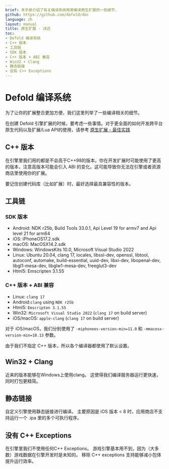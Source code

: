 ```yaml
---
brief: 本手册介绍了有关编译系统用来编译原生扩展的一些细节.
github: https://github.com/defold/doc
language: zh
layout: manual
title: 原生扩展 - 详述
toc:
- Defold 编译系统
- C++ 版本
- 工具链
- SDK 版本
- C++ 版本 + ABI 兼容
- Win32 + Clang
- 静态链接
- 没有 C++ Exceptions
---
```


# Defold 编译系统

为了让你的扩展整合更加方便，我们这里列举了一些编译相关的细节。

在创建 Defold 引擎扩展的时候，要考虑一些事情。对于更全面的如何开发跨平台原生代码以及扩展/Lua API的使用，请参考 [原生扩展 - 最佳实践](/zh/manuals/extensions-best-practices)

## C++ 版本

在引擎里我们用的都是不会高于C++98的版本。你在开发扩展时可能使用了更高的版本，注意高版本可能会引入 ABI 的变化。这可能导致你无法在引擎或者资源商店里使用你的扩展。

要记住创建代码库（比如扩展）时，最好选择最具兼容性的版本。

## 工具链

### SDK 版本

* Android: NDK r25b, Build Tools 33.0.1, Api Level 19 for armv7 and Api level 21 for arm64
* iOS: iPhoneOS17.2.sdk
* macOS: MacOSX14.2.sdk
* Windows: WindowsKits 10.0, Microsoft Visual Studio 2022
* Linux: Ubuntu 20.04, clang 17, locales, libssl-dev, openssl, libtool, autoconf, automake, build-essential, uuid-dev, libxi-dev, libopenal-dev, libgl1-mesa-dev, libglw1-mesa-dev, freeglut3-dev
* Html5: Emscripten 3.1.55

### C++ 版本 + ABI 兼容

* Linux: `clang 17`
* Android:`clang` using `NDK r25b`
* Html5: `Emscripten 3.1.55`
* Win32: `Microsoft Visual Studio 2022` (`clang 17` on build server)
* iOS/macOS: `apple-clang` (`clang 17` on build server)

对于 iOS/macOS，我们分别使用了 `-miphoneos-version-min=11.0` 和 `-mmacosx-version-min=10.13` 参数。

由于我们不指定 C++ 版本，所以各个编译器都使用了默认设置。

## Win32 + Clang

近来的版本能够在Windows上使用clang。
这使得我们编译服务器运行更快速，同时打包更精简。

## 静态链接

自定义引擎使用静态链接进行编译。
主要原因是 iOS 版本 < 8 时，应用商店不支持运行一个 .ipa 里的多个可执行程序。

## 没有 C++ Exceptions

在引擎里我们不使用任何C++ Exceptions。
游戏引擎基本用不到，因为（大多数）游戏数据在引擎开发时是未知的。
移除 C++ exceptions 支持能够减小包体提升运行效率。